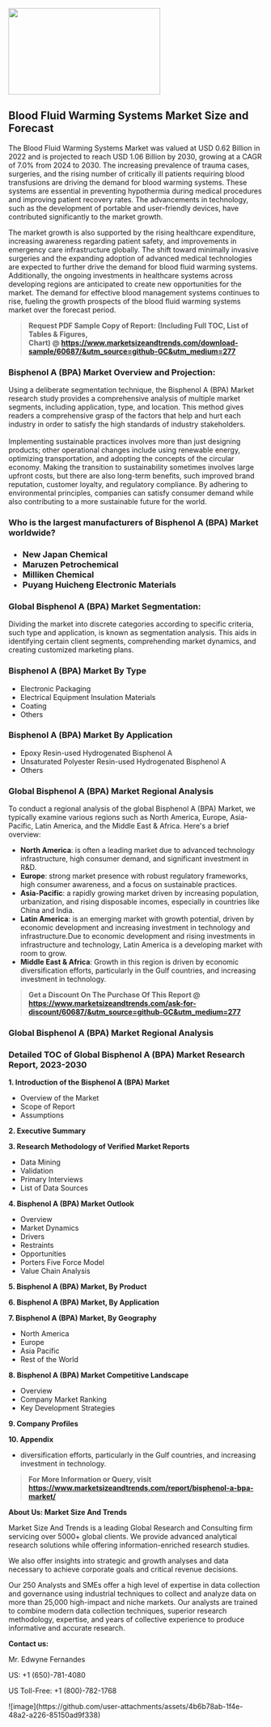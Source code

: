 <p><img class="alignnone size-medium wp-image-20088" src="https://ffe5etoiles.com/wp-content/uploads/2024/12/MST1-300x171.png" alt="" width="300" height="171" /></p><h2>Blood Fluid Warming Systems Market Size and Forecast</h2><p>The Blood Fluid Warming Systems Market was valued at USD 0.62 Billion in 2022 and is projected to reach USD 1.06 Billion by 2030, growing at a CAGR of 7.0% from 2024 to 2030. The increasing prevalence of trauma cases, surgeries, and the rising number of critically ill patients requiring blood transfusions are driving the demand for blood warming systems. These systems are essential in preventing hypothermia during medical procedures and improving patient recovery rates. The advancements in technology, such as the development of portable and user-friendly devices, have contributed significantly to the market growth.</p><p>The market growth is also supported by the rising healthcare expenditure, increasing awareness regarding patient safety, and improvements in emergency care infrastructure globally. The shift toward minimally invasive surgeries and the expanding adoption of advanced medical technologies are expected to further drive the demand for blood fluid warming systems. Additionally, the ongoing investments in healthcare systems across developing regions are anticipated to create new opportunities for the market. The demand for effective blood management systems continues to rise, fueling the growth prospects of the blood fluid warming systems market over the forecast period.</p></p><blockquote id="" class=""><strong>Request PDF Sample Copy of Report: (Including Full TOC, List of Tables &amp; Figures, Chart)&nbsp;@&nbsp;<strong><a href="https://www.marketsizeandtrends.com/download-sample/60687/&utm_source=github-GC&utm_medium=277" target="_blank">https://www.marketsizeandtrends.com/download-sample/60687/&utm_source=github-GC&utm_medium=277</a></strong></strong></blockquote><h3 id="" class="">Bisphenol A (BPA) Market&nbsp;Overview and Projection:</h3><p id="" class="">Using a deliberate segmentation technique, the Bisphenol A (BPA) Market research study provides a comprehensive analysis of multiple market segments, including application, type, and location. This method gives readers a comprehensive grasp of the factors that help and hurt each industry in order to satisfy the high standards of industry stakeholders. <br /> <br />Implementing sustainable practices involves more than just designing products; other operational changes include using renewable energy, optimizing transportation, and adopting the concepts of the circular economy. Making the transition to sustainability sometimes involves large upfront costs, but there are also long-term benefits, such improved brand reputation, customer loyalty, and regulatory compliance. By adhering to environmental principles, companies can satisfy consumer demand while also contributing to a more sustainable future for the world.</p><h3 id="" class="">Who is the largest manufacturers of&nbsp;Bisphenol A (BPA) Market worldwide?</h3><h3 class=""><p><ul><li>New Japan Chemical </li><li> Maruzen Petrochemical </li><li> Milliken Chemical </li><li> Puyang Huicheng Electronic Materials</li></ul></p></h3><h3 id="" class="">Global&nbsp;Bisphenol A (BPA) Market Segmentation:</h3><p id="" class="">Dividing the market into discrete categories according to specific criteria, such type and application, is known as segmentation analysis. This aids in identifying certain client segments, comprehending market dynamics, and creating customized marketing plans.</p><h3 id="" class="">Bisphenol A (BPA) Market&nbsp;By Type</h3><p><p><ul><li>Electronic Packaging </li><li> Electrical Equipment Insulation Materials </li><li> Coating </li><li> Others</p></li></ul></p></p><h3 id="" class="">Bisphenol A (BPA) Market&nbsp;By Application</h3><p class=""><p><ul><li>Epoxy Resin-used Hydrogenated Bisphenol A </li><li> Unsaturated Polyester Resin-used Hydrogenated Bisphenol A </li><li> Others</li></ul></p></p><h3 id="" class="">Global Bisphenol A (BPA) Market Regional Analysis</h3><p id="" class="">To conduct a regional analysis of the global Bisphenol A (BPA) Market, we typically examine various regions such as North America, Europe, Asia-Pacific, Latin America, and the Middle East &amp; Africa. Here's a brief overview:</p><ul><li><strong>North America</strong>: is often a leading market due to advanced technology infrastructure, high consumer demand, and significant investment in R&amp;D.</li><li><strong>Europe</strong>: strong market presence with robust regulatory frameworks, high consumer awareness, and a focus on sustainable practices.</li><li><strong>Asia-Pacific</strong>: a rapidly growing market driven by increasing population, urbanization, and rising disposable incomes, especially in countries like China and India.</li><li><strong>Latin America</strong>: is an emerging market with growth potential, driven by economic development and increasing investment in technology and infrastructure.Due to economic development and rising investments in infrastructure and technology, Latin America is a developing market with room to grow.</li><li><strong>Middle East &amp; Africa</strong>: Growth in this region is driven by economic diversification efforts, particularly in the Gulf countries, and increasing investment in technology.</li></ul><blockquote id="" class=""><strong>Get a Discount On The Purchase Of This Report @ <strong><a href="https://www.marketsizeandtrends.com/ask-for-discount/60687/&utm_source=github-GC&utm_medium=277" target="_blank">https://www.marketsizeandtrends.com/ask-for-discount/60687/&utm_source=github-GC&utm_medium=277</a></strong></strong></blockquote><h3 id="" class="">Global Bisphenol A (BPA) Market Regional Analysis</h3><h3 id="" class="">Detailed TOC of Global Bisphenol A (BPA) Market Research Report, 2023-2030</h3><p id="" class=""><strong>1. Introduction of the Bisphenol A (BPA) Market</strong></p><ul><li>Overview of the Market</li><li>Scope of Report</li><li>Assumptions</li></ul><p id="" class=""><strong>2. Executive Summary</strong></p><p id="" class=""><strong>3. Research Methodology of Verified Market Reports</strong></p><ul><li>Data Mining</li><li>Validation</li><li>Primary Interviews</li><li>List of Data Sources</li></ul><p id="" class=""><strong>4. Bisphenol A (BPA) Market Outlook</strong></p><ul><li>Overview</li><li>Market Dynamics</li><li>Drivers</li><li>Restraints</li><li>Opportunities</li><li>Porters Five Force Model</li><li>Value Chain Analysis</li></ul><p id="" class=""><strong>5. Bisphenol A (BPA) Market, By Product</strong></p><p id="" class=""><strong>6. Bisphenol A (BPA) Market, By Application</strong></p><p id="" class=""><strong>7. Bisphenol A (BPA) Market, By Geography</strong></p><ul><li>North America</li><li>Europe</li><li>Asia Pacific</li><li>Rest of the World</li></ul><p id="" class=""><strong>8. Bisphenol A (BPA) Market Competitive Landscape</strong></p><ul><li>Overview</li><li>Company Market Ranking</li><li>Key Development Strategies</li></ul><p id="" class=""><strong>9. Company Profiles</strong></p><p id="" class=""><strong>10. Appendix</strong></p><ul><li>diversification efforts, particularly in the Gulf countries, and increasing investment in technology.</li></ul><blockquote id="" class=""><strong>For More Information or Query, visit <strong><strong><a href="https://www.marketsizeandtrends.com/report/bisphenol-a-bpa-market/" target="_blank">https://www.marketsizeandtrends.com/report/bisphenol-a-bpa-market/</a></strong></strong></strong></blockquote><p id="" class=""><strong>About Us: Market Size And Trends</strong></p><p id="" class="">Market Size And Trends is a leading Global Research and Consulting firm servicing over 5000+ global clients. We provide advanced analytical research solutions while offering information-enriched research studies.</p><p id="" class="">We also offer insights into strategic and growth analyses and data necessary to achieve corporate goals and critical revenue decisions.</p><p id="" class="">Our 250 Analysts and SMEs offer a high level of expertise in data collection and governance using industrial techniques to collect and analyze data on more than 25,000 high-impact and niche markets. Our analysts are trained to combine modern data collection techniques, superior research methodology, expertise, and years of collective experience to produce informative and accurate research.</p><p id="" class=""><strong>Contact us:</strong></p><p id="" class="">Mr. Edwyne Fernandes</p><p id="" class="">US: +1 (650)-781-4080</p><p id="" class="">US Toll-Free: +1 (800)-782-1768</p>
![image](https://github.com/user-attachments/assets/4b6b78ab-1f4e-48a2-a226-85150ad9f338)
